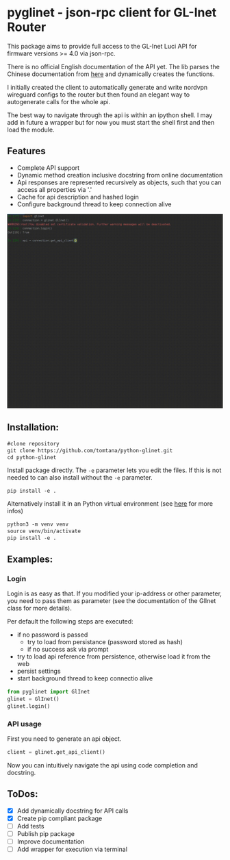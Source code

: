 # pyglinet - json-rpc client for GL-Inet Router
This package aims to provide full access to the GL-Inet Luci API for firmware versions >= 4.0 via json-rpc. 

There is no official English documentation of the API yet. The lib parses the Chinese documentation from [here](https://dev.gl-inet.cn/docs/api_docs_page)  and dynamically 
creates the functions.

I initially created the client to automatically generate and write nordvpn wireguard configs to the router but then
found an elegant way to autogenerate calls for the whole api. 

The best way to navigate through the api is within an ipython shell. I may add in future a wrapper but for now you must
start the shell first and then load the module.

## Features
- Complete API support
- Dynamic method creation inclusive docstring from online documentation
- Api responses are represented recursively as objects, such that you can access all properties via '.'
- Cache for api description and hashed login
- Configure background thread to keep connection alive

![](/ressources/python_glinet_demo.gif)

## Installation:

```
#clone repository
git clone https://github.com/tomtana/python-glinet.git
cd python-glinet
```

Install package directly. The `-e` parameter lets you edit the files. 
If this is not needed to can also install without the `-e` parameter.
```
pip install -e .
```

Alternatively install it in an Python virtual environment (see [here](https://docs.python.org/3/tutorial/venv.html) 
for more infos)
```
python3 -m venv venv
source venv/bin/activate
pip install -e .
```
## Examples:

### Login
Login is as easy as that. If you modified your ip-address or other parameter, 
you need to pass them as parameter (see the documentation of the GlInet class for more details).

Per default the following steps are executed:
- if no password is passed
  - try to load from persistance (password stored as hash)
  - if no success ask via prompt
- try to load api reference from persistence, otherwise load it from the web
- persist settings
- start background thread to keep connectio alive

```python
from pyglinet import GlInet
glinet = GlInet()
glinet.login()
```

### API usage
First you need to generate an api object.
```python
client = glinet.get_api_client()
```
Now you can intuitively navigate the api using code completion and docstring. 



## ToDos:
- [x] Add dynamically docstring for API calls
- [x] Create pip compliant package
- [ ] Add tests
- [ ] Publish pip package
- [ ] Improve documentation
- [ ] Add wrapper for execution via terminal
